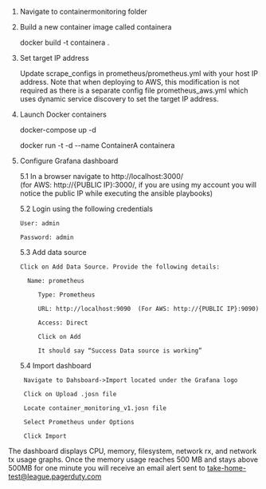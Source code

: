 1. Navigate to containermonitoring folder

2. Build a new container image called containera


	docker build -t containera .

3. Set target IP address

	Update scrape_configs in prometheus/prometheus.yml with your host IP address. Note that when deploying to AWS, this modification is not required as there is a separate config file prometheus_aws.yml which uses dynamic service discovery to set the target IP address.

4. Launch Docker containers

	docker-compose up -d

	docker run -t -d --name ContainerA containera

5. Configure Grafana dashboard

   5.1 In a browser navigate to http://localhost:3000/	       
       (for AWS: http://{PUBLIC IP}:3000/, if you are using my account you will notice the       public IP while executing the ansible playbooks)

   5.2 Login using the following credentials

       User: admin

       Password: admin

   5.3 Add data source

       Click on Add Data Source. Provide the following details:

         Name: prometheus

	        Type: Prometheus

	        URL: http://localhost:9090  (For AWS: http://{PUBLIC IP}:9090)

	        Access: Direct

            Click on Add

            It should say “Success Data source is working”

	5.4 Import dashboard 

	    Navigate to Dahsboard->Import located under the Grafana logo

	    Click on Upload .josn file

	    Locate container_monitoring_v1.josn file

	    Select Prometheus under Options

	    Click Import

The dashboard displays CPU, memory, filesystem, network rx, and network tx usage graphs. Once the memory usage reaches 500 MB and stays above 500MB for one minute you will receive an email alert sent to take-home-test@league.pagerduty.com 

